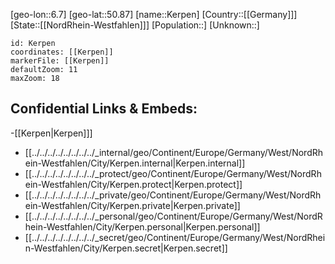 ﻿---
location: [50.87,6.7]
mapzoom: [7,12] 
mapmarker: city 
type: City
tags:
- geo/City


SpocWebEntityId: 31393
isDeleted: false
confidential: public

---
[geo-lon::6.7]
[geo-lat::50.87]
[name::Kerpen]
[Country::[[Germany]]]
[State::[[NordRhein-Westfahlen]]]
[Population::]
[Unknown::]


```leaflet
id: Kerpen
coordinates: [[Kerpen]]
markerFile: [[Kerpen]]
defaultZoom: 11 
maxZoom: 18
```


## Confidential Links & Embeds: 
-[[Kerpen|Kerpen]]] 
- [[../../../../../../../../_internal/geo/Continent/Europe/Germany/West/NordRhein-Westfahlen/City/Kerpen.internal|Kerpen.internal]] 
- [[../../../../../../../../_protect/geo/Continent/Europe/Germany/West/NordRhein-Westfahlen/City/Kerpen.protect|Kerpen.protect]] 
- [[../../../../../../../../_private/geo/Continent/Europe/Germany/West/NordRhein-Westfahlen/City/Kerpen.private|Kerpen.private]] 
- [[../../../../../../../../_personal/geo/Continent/Europe/Germany/West/NordRhein-Westfahlen/City/Kerpen.personal|Kerpen.personal]] 
- [[../../../../../../../../_secret/geo/Continent/Europe/Germany/West/NordRhein-Westfahlen/City/Kerpen.secret|Kerpen.secret]] 
